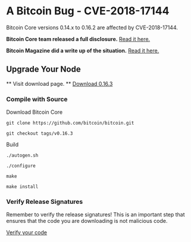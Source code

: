 # A Bitcoin Bug - CVE-2018-17144

Bitcoin Core versions 0.14.x to 0.16.2 are affected by CVE-2018-17144.

**Bitcoin Core team released a full disclosure.** 
[Read it here.](https://bitcoincore.org/en/2018/09/20/notice/)

**Bitcoin Magazine did a write up of the situation.** 
[Read it here.](https://bitcoinmagazine.com/articles/good-bad-and-ugly-details-one-bitcoins-nastiest-bugs-yet/)


## Upgrade Your Node

** Visit download page. **
[Download 0.16.3](https://bitcoincore.org/en/download/)

### Compile with Source
Download Bitcoin Core

`git clone https://github.com/bitcoin/bitcoin.git`

`git checkout tags/v0.16.3`

Build

`./autogen.sh`

`./configure`

`make`

`make install`


### Verify Release Signatures
Remember to verify the release signatures! This is an important step that ensures that the code you are downloading is not malicious code.

[Verify your code](https://bitcoincore.org/en/download/)